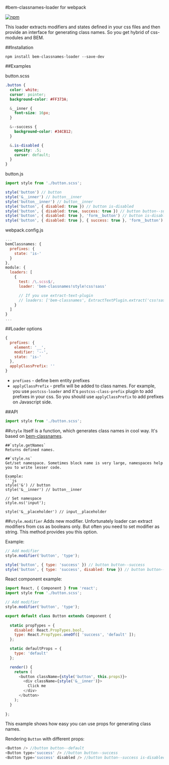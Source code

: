 #bem-classnames-loader for webpack

[![npm](https://img.shields.io/npm/v/bem-classnames-loader.svg?maxAge=2592000)](https://www.npmjs.com/package/bem-classnames-loader)

This loader extracts modifiers and states defined in your css files and then provide an interface for generating class names. So you get hybrid of css-modules and BEM.

##Installation
```
npm install bem-classnames-loader --save-dev
```

##Examples

button.scss
```scss
.button {
  color: white;
  cursor: pointer;
  background-color: #FF373A;

  &__inner {
    font-size: 16px;
  }

  &--success {
    background-color: #34CB12;
  }

  &.is-disabled {
    opacity: .5;
    cursor: default;
  }
}
```

button.js
```js
import style from './button.scss';

style('button') // button
style('&__inner') // button__inner
style('button__inner') // button__inner
style('button', { disabled: true }) // button is-disabled
style('button', { disabled: true, success: true }) // button button--success is-disabled
style('button', { disabled: true }, 'form__button') // button is-disabled form__button
style('button', { disabled: true }, { success: true }, 'form__button') // button button--success is-disabled form__button
```

webpack.config.js
```js
...
bemClassnames: {
  prefixes: {
    state: 'is-'
  }
},
module: {
  loaders: [
    {
      test: /\.scss$/,
      loader: 'bem-classnames!style!css!sass'

      // If you use extract-text-plugin
      // loaders: ['bem-classnames', ExtractTextPlugin.extract('css!sass')]
    }
  ]
}
...
```

##Loader options

```js
{
  prefixes: {
    element: '__',  
    modifier: '--',
    state: 'is-'
  },
  applyClassPrefix: ''
}
```

- `prefixes` - define bem entity prefixes
- `applyClassPrefix` - prefix will be added to class names. For example, you use `postcss-loader` and it's `postcss-class-prefix` plugin to add prefixes in your css. So you should use `applyClassPrefix` to add prefixes on Javascript side.


##API 
```js
import style from './button.scss';
```
##`style` 
Itself is a function, which generates class names in cool way. It's based on [bem-classnames](https://github.com/pocotan001/bem-classnames).
```
##`style.getNames` 
Returns defined names.

##`style.ns` 
Get/set namespace. Sometimes block name is very large, namespaces help you to write lesser code.

Example:
```js
style('&') // button
style('&__inner') // button__inner

// Set namespace
style.ns('input');

style('&__placeholder') // input__placeholder
```

##`style.modifier`
Adds new modifier. Unfortunately loader can extract modifiers from css as booleans only. But often you need to set modifier as string. This method provides you this option.

Example: 
```js
// Add modifier
style.modifier('button', 'type');

style('button', { type: 'success' }) // button button--success
style('button', { type: 'success', disabled: true }) // button button--success is-disabled
```

React component example:
```js
import React, { Component } from 'react';
import style from './button.scss';

// Add modifier
style.modifier('button', 'type');

export default class Button extends Component {
    
  static propTypes = {
    disabled: React.PropTypes.bool,
    type: React.PropTypes.oneOf([ 'success', 'default' ]);
  };

  static defaultProps = {
    type: 'default'
  };

  render() {
    return (
      <button className={style('button', this.props)}>
        <div className={style('&__inner')}>
          Click me
        </div>
      </button>
    );
  }
  
};
```

This example shows how easy you can use props for generating class names. 

Rendering `Button` with different props:

```js
<Button /> //button button--default
<Button type='success' /> //button button--success
<Button type='success' disabled /> //button button--success is-disabled
```
